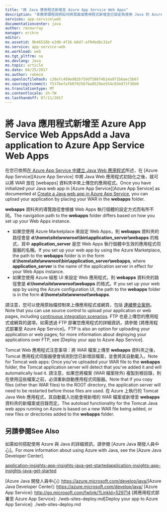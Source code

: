 ```yaml
---
title: "將 Java 應用程式新增至 Azure App Service Web Apps"
description: "本教學課程說明如何將頁面或應用程式新增至已設定為使用 Java 的 Azure App Service Web Apps 執行個體。"
services: app-service\web
documentationcenter: java
author: rmcmurray
manager: erikre
editor: 
ms.assetid: 9b46528b-e2d0-4f26-b8d7-af94bd8c31ef
ms.service: app-service-web
ms.workload: web
ms.tgt_pltfrm: na
ms.devlang: Java
ms.topic: article
ms.date: 04/25/2017
ms.author: robmcm
ms.openlocfilehash: c28e7c499ed02b759df580f4b14a971b6aec5b67
ms.sourcegitcommit: f537befafb079256fba0529ee554c034d73f36b0
ms.translationtype: MT
ms.contentlocale: zh-TW
ms.lasthandoff: 07/11/2017
---
```

# <a name="add-a-java-application-to-azure-app-service-web-apps"></a><span data-ttu-id="b9586-103">將 Java 應用程式新增至 Azure App Service Web Apps</span><span class="sxs-lookup"><span data-stu-id="b9586-103">Add a Java application to Azure App Service Web Apps</span></span>
<span data-ttu-id="b9586-104">在您已依照[在 Azure App Service 中建立 Java Web 應用程式](web-sites-java-get-started.md)所述，在 [Azure App Service][Azure App Service] 中將 Java Web 應用程式初始化之後，就可以將 WAR 放在 [webapps] 資料夾中來上傳您的應用程式。</span><span class="sxs-lookup"><span data-stu-id="b9586-104">Once you have initialized your Java web app in [Azure App Service][Azure App Service] as documented at [Create a Java web app in Azure App Service](web-sites-java-get-started.md), you can upload your application by placing your WAR in the **webapps** folder.</span></span>

<span data-ttu-id="b9586-105">**webapps** 資料夾的導覽路徑會根據 Web Apps 執行個體的設定方式而有所不同。</span><span class="sxs-lookup"><span data-stu-id="b9586-105">The navigation path to the **webapps** folder differs based on how you set up your Web Apps instance.</span></span>

* <span data-ttu-id="b9586-106">如果您使用 Azure Marketplace 來設定 Web Apps，則 **webapps** 資料夾的路徑會是 **d:\home\site\wwwroot\bin\application\_server\webapps** 的格式，其中 **application\_server** 是您 Web Apps 執行個體中生效的應用程式伺服器的名稱。</span><span class="sxs-lookup"><span data-stu-id="b9586-106">If you set up your web app by using the Azure Marketplace, the path to the **webapps** folder is in the form **d:\home\site\wwwroot\bin\application\_server\webapps**, where **application\_server** is the name of the application server in effect for your Web Apps instance.</span></span> 
* <span data-ttu-id="b9586-107">如果您使用 Azure 組態 UI 來設定 Web 應用程式，則 **webapps** 資料夾的路徑會是 **d:\home\site\wwwroot\webapps** 的格式。</span><span class="sxs-lookup"><span data-stu-id="b9586-107">If you set up your web app by using the Azure configuration UI, the path to the **webapps** folder is in the form **d:\home\site\wwwroot\webapps**.</span></span> 

<span data-ttu-id="b9586-108">請注意，您可以使用原始檔控制來上傳應用程式或網頁，包括 [連續整合案例](app-service-continuous-deployment.md)。</span><span class="sxs-lookup"><span data-stu-id="b9586-108">Note that you can use source control to upload your application or web pages, including [continuous integration scenarios](app-service-continuous-deployment.md).</span></span> <span data-ttu-id="b9586-109">FTP 也是上傳您的應用程式或網頁的選項，如需透過 FTP 部署您應用程式的詳細資訊，請參閱 [將應用程式部署至 Azure App Service]。</span><span class="sxs-lookup"><span data-stu-id="b9586-109">FTP is also an option for uploading your application or web pages; for more information about deploying your applications over FTP, see [Deploy your app to Azure App Service].</span></span>

<span data-ttu-id="b9586-110">Tomcat Web 應用程式注意事項：將 WAR 檔案上傳至 **webapps** 資料夾之後，Tomcat 應用程式伺服器便會偵測到您已新增該檔案，並會將其自動載入。</span><span class="sxs-lookup"><span data-stu-id="b9586-110">Note for Tomcat web apps: Once you've uploaded your WAR file to the **webapps** folder, the Tomcat application server will detect that you've added it and will automatically load it.</span></span> <span data-ttu-id="b9586-111">請注意，如果您將檔案 (WAR 檔案除外) 複製到根目錄，則在使用這些檔案之前，必須重新啟動應用程式伺服器。</span><span class="sxs-lookup"><span data-stu-id="b9586-111">Note that if you copy files (other than WAR files) to the ROOT directory, the application server will need to be restarted before those files are used.</span></span> <span data-ttu-id="b9586-112">在 Azure 上執行的 Tomcat Java Web 應用程式，其自動載入功能會視新增的 WAR 檔案或新增至 **webapps** 資料夾的新檔案或目錄而定。</span><span class="sxs-lookup"><span data-stu-id="b9586-112">The autoload functionality for the Tomcat Java web apps running on Azure is based on a new WAR file being added, or new files or directories added to the **webapps** folder.</span></span> 

<a name="see-also"></a>

## <a name="see-also"></a><span data-ttu-id="b9586-113">另請參閱</span><span class="sxs-lookup"><span data-stu-id="b9586-113">See Also</span></span>
<span data-ttu-id="b9586-114">如需如何搭配使用 Azure 與 Java 的詳細資訊，請參閱 [Azure Java 開發人員中心]。</span><span class="sxs-lookup"><span data-stu-id="b9586-114">For more information about using Azure with Java, see the [Azure Java Developer Center].</span></span>

[<span data-ttu-id="b9586-115">application-insights-app-insights-java-get-started</span><span class="sxs-lookup"><span data-stu-id="b9586-115">application-insights-app-insights-java-get-started</span></span>](../application-insights/app-insights-java-get-started.md)

<!-- URL List -->

<span data-ttu-id="b9586-116">[Azure Java 開發人員中心]: https://azure.microsoft.com/develop/java/</span><span class="sxs-lookup"><span data-stu-id="b9586-116">[Azure Java Developer Center]: https://azure.microsoft.com/develop/java/</span></span>
[Azure App Service]: http://go.microsoft.com/fwlink/?LinkId=529714
<span data-ttu-id="b9586-117">[將應用程式部署至 Azure App Service]: ./web-sites-deploy.md</span><span class="sxs-lookup"><span data-stu-id="b9586-117">[Deploy your app to Azure App Service]: ./web-sites-deploy.md</span></span>
